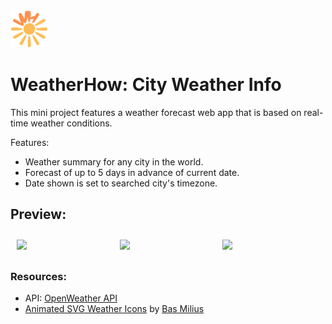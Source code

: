 <a>
	<img src="src/assets/weatherhowlogo.gif" alt="WeatherHow Logo" height="60" width="60" />
</a>

# WeatherHow: City Weather Info
This mini project features a weather forecast web app that is based on real-time weather conditions. 

Features:
- Weather summary for any city in the world.
- Forecast of up to 5 days in advance of current date.
- Date shown is set to searched city's timezone.

## Preview:
<div style="display: flex; gap: 10px; overflow-x: scroll; padding: 10px; scroll-behavior: smooth;">
<img src="https://github.com/user-attachments/assets/4782afe3-2fe7-48a1-ac93-511a66eaf29c" width="300" />
<img src="https://github.com/user-attachments/assets/e6883033-bd98-4f3d-b3ad-760a8da63fd8" width="300" />
<img src="https://github.com/user-attachments/assets/d04e24af-8eef-41fb-9717-a2a791318c74" width="300" />
</div>

### Resources:
- API: [OpenWeather API](https://openweathermap.org/api)
- [Animated SVG Weather Icons](https://github.com/basmilius/weather-icons?tab=readme-ov-file) by [Bas Milius](https://bas.dev)
